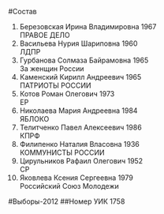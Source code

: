 #Состав
1. Березовская Ирина Владимировна 1967   
    ПРАВОЕ ДЕЛО
2. Васильева Нурия Шариповна 1960   
    ЛДПР
3. Гурбанова Солмаза Байрамовна 1965   
    За женщин России
4. Каменский Кирилл Андреевич 1965   
    ПАТРИОТЫ РОССИИ
5. Котов Роман Олегович 1973   
    ЕР
6. Николаева Мария Андреевна 1984   
    ЯБЛОКО
7. Телитченко Павел Алексеевич 1986   
    КПРФ
8. Филипенко Наталия Власовна 1936   
    КОММУНИСТЫ РОССИИ
9. Цирульников Рафаил Олегович 1952   
    СР
10. Яковлева Ксения Сергеевна 1979   
    Российский Союз Молодежи

#Выборы-2012
##Номер УИК
1758